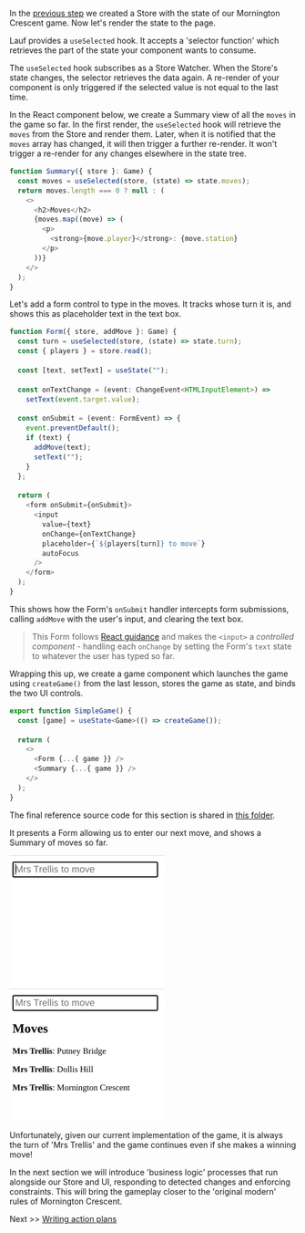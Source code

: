 In the [previous step](./storeIntroduction.md) we created a Store with the state of our Mornington Crescent game. Now let's render the state to the page.

Lauf provides a `useSelected` hook. It accepts a 'selector function' which retrieves the part of the state your component wants to consume.

The `useSelected` hook subscribes as a Store Watcher. When the Store's state changes, the selector retrieves the data again. A re-render of your component is only triggered if the selected value is not equal to the last time.

In the React component below, we create a Summary view of all the `moves` in the game so far. In the first render, the `useSelected` hook will retrieve the `moves` from the Store and render them. Later, when it is notified that the `moves` array has changed, it will then trigger a further re-render. It won't trigger a re-render for any changes elsewhere in the state tree.

```typescript
function Summary({ store }: Game) {
  const moves = useSelected(store, (state) => state.moves);
  return moves.length === 0 ? null : (
    <>
      <h2>Moves</h2>
      {moves.map((move) => (
        <p>
          <strong>{move.player}</strong>: {move.station}
        </p>
      ))}
    </>
  );
}
```

Let's add a form control to type in the moves. It tracks whose turn it is, and shows this as placeholder text in the text box.

```typescript
function Form({ store, addMove }: Game) {
  const turn = useSelected(store, (state) => state.turn);
  const { players } = store.read();

  const [text, setText] = useState("");

  const onTextChange = (event: ChangeEvent<HTMLInputElement>) =>
    setText(event.target.value);

  const onSubmit = (event: FormEvent) => {
    event.preventDefault();
    if (text) {
      addMove(text);
      setText("");
    }
  };

  return (
    <form onSubmit={onSubmit}>
      <input
        value={text}
        onChange={onTextChange}
        placeholder={`${players[turn]} to move`}
        autoFocus
      />
    </form>
  );
}
```

This shows how the Form's `onSubmit` handler intercepts form submissions, calling `addMove` with the user's input, and clearing the text box.

> This Form follows [React guidance](https://reactjs.org/docs/forms.html) and makes the `<input>` a _controlled component_ - handling each `onChange` by setting the Form's `text` state to whatever the user has typed so far.

Wrapping this up, we create a game component which launches the game using `createGame()` from the last lesson, stores the game as state, and binds the two UI controls.

```typescript
export function SimpleGame() {
  const [game] = useState<Game>(() => createGame());

  return (
    <>
      <Form {...{ game }} />
      <Summary {...{ game }} />
    </>
  );
}
```

The final reference source code for this section is shared in [this folder](../../apps/nextjs-mornington/src/tutorial/store).

It presents a Form allowing us to enter our next move, and shows a Summary of moves so far.

![Start State](images/bind_start.png) ![Final State](images/bind_finish.png)

Unfortunately, given our current implementation of the game, it is always the turn of 'Mrs Trellis' and the game continues even if she makes a winning move!

In the next section we will introduce 'business logic' processes that run alongside our Store and UI, responding to detected changes and enforcing constraints. This will bring the gameplay closer to the 'original modern' rules of Mornington Crescent.

Next >> [Writing action plans](./actionPlans.md)
